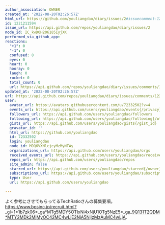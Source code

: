 ```yaml
---
author_association: OWNER
created_at: '2022-08-20T02:26:57Z'
html_url: https://github.com/youliangdao/diary/issues/2#issuecomment-1221211594
id: 1221211594
issue_url: https://api.github.com/repos/youliangdao/diary/issues/2
node_id: IC_kwDOH2O6185IyjXK
performed_via_github_app: 
reactions:
  "+1": 0
  "-1": 0
  confused: 0
  eyes: 0
  heart: 0
  hooray: 0
  laugh: 0
  rocket: 0
  total_count: 0
  url: https://api.github.com/repos/youliangdao/diary/issues/comments/1221211594/reactions
updated_at: '2022-08-20T02:26:57Z'
url: https://api.github.com/repos/youliangdao/diary/issues/comments/1221211594
user:
  avatar_url: https://avatars.githubusercontent.com/u/72332502?v=4
  events_url: https://api.github.com/users/youliangdao/events{/privacy}
  followers_url: https://api.github.com/users/youliangdao/followers
  following_url: https://api.github.com/users/youliangdao/following{/other_user}
  gists_url: https://api.github.com/users/youliangdao/gists{/gist_id}
  gravatar_id: ''
  html_url: https://github.com/youliangdao
  id: 72332502
  login: youliangdao
  node_id: MDQ6VXNlcjcyMzMyNTAy
  organizations_url: https://api.github.com/users/youliangdao/orgs
  received_events_url: https://api.github.com/users/youliangdao/received_events
  repos_url: https://api.github.com/users/youliangdao/repos
  site_admin: false
  starred_url: https://api.github.com/users/youliangdao/starred{/owner}{/repo}
  subscriptions_url: https://api.github.com/users/youliangdao/subscriptions
  type: User
  url: https://api.github.com/users/youliangdao

---
```

よく参考にさせてもらってるTechRatioさんの募集要項。
https://www.bpsinc.jp/recruit.html?_gl=1*1b7zk06*_ga*MTg5MDY5OTIxNi4xNjU1OTg5NzE5*_ga_9Q131T2QDM*MTY2MDk2MjMyOC42MC4wLjE2NjA5NjIzMzAuMC4wLjA.
